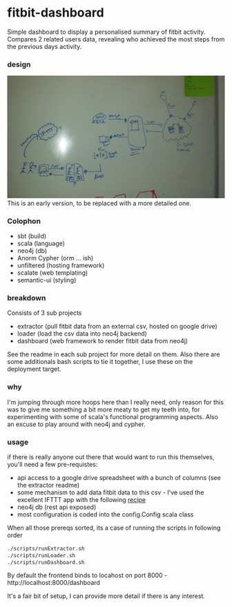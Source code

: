 # fitbit-dashboard

Simple dashboard to display a personalised summary of fitbit activity.
Compares 2 related users data, revealing who achieved the most steps from the previous days activity.


### design

![Design](design.jpg)
This is an early version, to be replaced with a more detailed one.

### Colophon

- sbt (build)
- scala (language)
- neo4j (db)
- Anorm Cypher (orm ... ish)
- unfiltered (hosting framework)
- scalate (web templating)
- semantic-ui (styling)

### breakdown

Consists of 3 sub projects

- extractor (pull fitbit data from an external csv, hosted on google drive)
- loader (load the csv data into neo4j backend)
- dashboard (web framework to render fitbit data from neo4j)

See the readme in each sub project for more detail on them.
Also there are some additionals bash scripts to tie it together, I use these on the deployment target.

### why

I'm jumping through more hoops here than I really need, only reason for this was to give me something  a bit more meaty to get my teeth into, for experimenting with some of scala's functional programming aspects. Also an excuse to play around with neo4j and cypher.

### usage

if there is really anyone out there that would want to run this themselves, you'll need a few pre-requistes:

- api access to a google drive spreadsheet with a bunch of columns (see the extractor readme)
- some mechanism to add data fitbit data to this csv - I've used the excellent IFTTT app with the following [recipe](https://ifttt.com/recipes/173925-add-your-fitbit-daily-activity-summaries-to-a-google-spreadsheet) 
- neo4j db (rest api exposed)
- most configuration is coded into the config.Config scala class

When all those prereqs sorted, its a case of running the scripts in following order

    ./scripts/runExtractor.sh
    ./scripts/runLoader.sh    
    ./scripts/runDashboard.sh

By default the frontend binds to locahost on port 8000 - http://localhost:8000/dashboard

It's a fair bit of setup, I can provide more detail if there is any interest.
